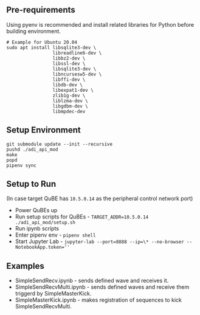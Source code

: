 
## Pre-requirements

Using pyenv is recommended and install related libraries for Python before building environment.

```
# Example for Ubuntu 20.04
sudo apt install libsqlite3-dev \
                 libreadline6-dev \
                 libbz2-dev \
                 libssl-dev \
                 libsqlite3-dev \
                 libncursesw5-dev \
                 libffi-dev \
                 libdb-dev \
                 libexpat1-dev \
                 zlib1g-dev \
                 liblzma-dev \
                 libgdbm-dev \
                 libmpdec-dev
```

## Setup Environment

```
git submodule update --init --recursive
pushd ./adi_api_mod
make
popd
pipenv sync
```
## Setup to Run
(In case target QuBE has `10.5.0.14` as the peripheral control network port)

- Power QuBEs up
- Run setup scripts for QuBEs - `TARGET_ADDR=10.5.0.14 ./adi_api_mod/setup.sh`
- Run ipynb scripts
- Enter pipenv env - `pipenv shell`
- Start Jupyter Lab - `jupyter-lab --port=8888 --ip=\* --no-browser --NotebookApp.token=''`

## Examples

- SimpleSendRecv.ipynb - sends defined wave and receives it.
- SimpleSendRecvMulti.ipynb - sends defined waves and receive them triggerd by SimpleMasterKick.
- SimpleMasterKick.ipynb - makes registration of sequences to kick SimpleSendRecvMulti.
